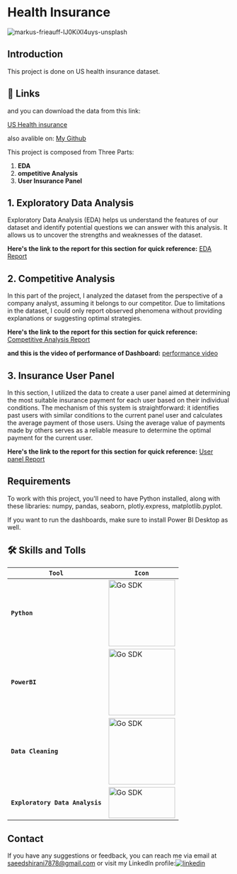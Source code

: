 
# Health Insurance

![markus-frieauff-IJ0KiXl4uys-unsplash](https://github.com/saeedshiranii/Health-Insurance/assets/77902443/13b14ddc-3f2b-458a-a628-68121204e91b)



## Introduction
This project is done on US health insurance dataset.


## 🔗 Links
 and you can download the data from this link:

[US Health insurance](https://www.kaggle.com/datasets/teertha/ushealthinsurancedataset)

also avalible on: [My Github](https://github.com/saeedshiranii/Health-Insurance/blob/main/insurance.csv)

This project is composed from Three Parts:
1. **EDA**
2. **ompetitive Analysis**
3. **User Insurance Panel**
## 1. Exploratory Data Analysis
Exploratory Data Analysis (EDA) helps us understand the features of our dataset and identify potential questions we can answer with this analysis. It allows us to uncover the strengths and weaknesses of the dataset.

**Here's the link to the report for this section for quick reference:**  [EDA Report](https://github.com/saeedshiranii/Health-Insurance/blob/main/EDA/PDF%20of%20EDA%20on%20Health%20Insurance%20Data.pdf)



## 2. Competitive Analysis
In this part of the project, I analyzed the dataset from the perspective of a company analyst, assuming it belongs to our competitor. Due to limitations in the dataset, I could only report observed phenomena without providing explanations or suggesting optimal strategies.

**Here's the link to the report for this section for quick reference:**
[Competitive Analysis Report](https://github.com/saeedshiranii/Health-Insurance/blob/main/Competitive%20analysis/Analysis%20of%20insurance%20competitors.pdf)


**and this is the video of performance of Dashboard:** [performance video](https://github.com/saeedshiranii/Health-Insurance/blob/main/Competitive%20analysis/Analysis%20of%20insurance%20competitors.mp4
)

## 3. Insurance User Panel
In this section, I utilized the data to create a user panel aimed at determining the most suitable insurance payment for each user based on their individual conditions. The mechanism of this system is straightforward: it identifies past users with similar conditions to the current panel user and calculates the average payment of those users. Using the average value of payments made by others serves as a reliable measure to determine the optimal payment for the current user.

**Here's the link to the report for this section for quick reference:**  [User panel Report](https://github.com/saeedshiranii/Health-Insurance/blob/main/Insurance%20User%20Panel/Report/Report%20on%20Insurance%20User%20Panel.pdf
)

## Requirements

To work with this project, you'll need to have Python installed, along with these libraries: numpy, pandas, seaborn, plotly.express, matplotlib.pyplot.

If you want to run the dashboards, make sure to install Power BI Desktop as well.







## 🛠 Skills and Tolls


| **`Tool`** | **`Icon`** |
|---|---|
| **`Python`** | <img alt="Go SDK" src="https://github.com/saeedshiranii/Solide-State-1-Lab/assets/77902443/93f61ef1-817b-4866-ad40-b0334c345cae" width="150px"/> |
| **`PowerBI`**| <img alt="Go SDK" src=https://github.com/saeedshiranii/Global-super-store/assets/77902443/3a852d4e-516f-4fd1-83d3-9c31b0288219 width="150px"/> |
| **`Data Cleaning`**| <img alt="Go SDK" src="https://i.ibb.co/mGtCtxD/Data-cleaning-high-resolution-logo-transparen-1.png" width="150px"/> |
| **`Exploratory Data Analysis`**| <img alt="Go SDK" src=https://github.com/saeedshiranii/Global-super-store/assets/77902443/f8bd7f3d-d02b-423a-978a-6231588077be height="70px" width="150px"/> |






## Contact

If you have any suggestions or feedback, you can reach me via email at saeedshirani7878@gmail.com
or visit my LinkedIn profile:[![linkedin](https://img.shields.io/badge/linkedin-0A66C2?style=for-the-badge&logo=linkedin&logoColor=white)](https://www.linkedin.com/in/saeed-shirani)







